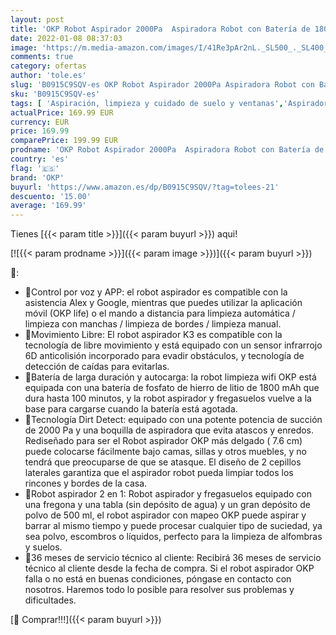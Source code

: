 ```yaml
---
layout: post
title: 'OKP Robot Aspirador 2000Pa  Aspiradora Robot con Batería de 1800mAh  Aspiradora Robot Óptimo para Mascotas  100 min Autonomía  Compatible con Alexa & Google Home  K3'
date: 2022-01-08 08:37:03
image: 'https://m.media-amazon.com/images/I/41Re3pAr2nL._SL500_._SL400_.jpg'
comments: true
category: ofertas
author: 'tole.es'
slug: 'B0915C9SQV-es OKP Robot Aspirador 2000Pa Aspiradora Robot con Batería de...'
sku: 'B0915C9SQV-es'
tags: [ 'Aspiración, limpieza y cuidado de suelo y ventanas','Aspiradoras','Hogar y cocina','Robots aspiradores','alexa','google','home','okp', ]
actualPrice: 169.99 EUR
currency: EUR
price: 169.99
comparePrice: 199.99 EUR
prodname: 'OKP Robot Aspirador 2000Pa  Aspiradora Robot con Batería de 1800mAh  Aspiradora Robot Óptimo para Mascotas  100 min Autonomía  Compatible con Alexa & Google Home  K3'
country: 'es'
flag: '🇪🇸'
brand: 'OKP'
buyurl: 'https://www.amazon.es/dp/B0915C9SQV/?tag=tolees-21'
descuento: '15.00'
average: '169.99'
---
```


Tienes [{{< param title >}}]({{< param buyurl >}}) aqui!

[![{{< param prodname >}}]({{< param image >}})]({{< param buyurl >}})

🔎:

- 💖Control por voz y APP: el robot aspirador es compatible con la asistencia Alex y Google, mientras que puedes utilizar la aplicación móvil (OKP life) o el mando a distancia para limpieza automática / limpieza con manchas / limpieza de bordes / limpieza manual.
- 💖Movimiento Libre: El robot aspirador K3 es compatible con la tecnología de libre movimiento y está equipado con un sensor infrarrojo 6D anticolisión incorporado para evadir obstáculos, y tecnología de detección de caídas para evitarlas.
- 💖Batería de larga duración y autocarga: la robot limpieza wifi OKP está equipada con una batería de fosfato de hierro de litio de 1800 mAh que dura hasta 100 minutos, y la robot aspirador y fregasuelos vuelve a la base para cargarse cuando la batería está agotada.
- 💖Tecnología Dirt Detect: equipado con una potente potencia de succión de 2000 Pa y una boquilla de aspiradora que evita atascos y enredos. Rediseñado para ser el Robot aspirador OKP más delgado ( 7.6 cm) puede colocarse fácilmente bajo camas, sillas y otros muebles, y no tendrá que preocuparse de que se atasque. ​El diseño de 2 cepillos laterales garantiza que el aspirador robot pueda limpiar todos los rincones y bordes de la casa.
- 💖Robot aspirador 2 en 1: Robot aspirador y fregasuelos equipado con una fregona y una tabla (sin depósito de agua) y un gran depósito de polvo de 500 ml, el robot aspirador con mapeo OKP puede aspirar y barrar al mismo tiempo y puede procesar cualquier tipo de suciedad, ya sea polvo, escombros o líquidos, perfecto para la limpieza de alfombras y suelos.
- 💖36 meses de servicio técnico al cliente: Recibirá 36 meses de servicio técnico al cliente desde la fecha de compra. Si el robot aspirador OKP falla o no está en buenas condiciones, póngase en contacto con nosotros. Haremos todo lo posible para resolver sus problemas y dificultades.

[🛒 Comprar!!!]({{< param buyurl >}})
